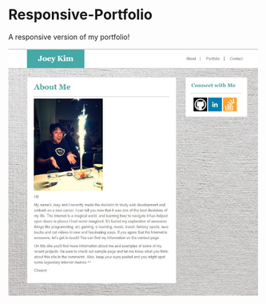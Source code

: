 # Responsive-Portfolio

A responsive version of my portfolio!

<img src="assets/images/screenshot.JPG" alt="alt text" width="500">

